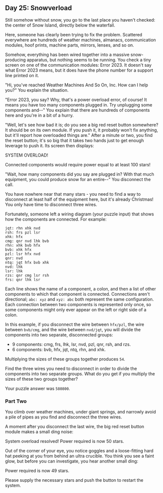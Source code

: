 ## Day 25: Snowverload

Still somehow without snow, you go to the last place you haven't checked: the
center of Snow Island, directly below the waterfall.

Here, someone has clearly been trying to fix the problem. Scattered everywhere
are hundreds of weather machines, almanacs, communication modules, hoof prints,
machine parts, mirrors, lenses, and so on.

Somehow, everything has been wired together into a massive snow-producing
apparatus, but nothing seems to be running. You check a tiny screen on one of
the communication modules: Error 2023. It doesn't say what Error 2023 means, but
it does have the phone number for a support line printed on it.

"Hi, you've reached Weather Machines And So On, Inc. How can I help you?" You
explain the situation.

"Error 2023, you say? Why, that's a power overload error, of course! It means
you have too many components plugged in. Try unplugging some components and--"
You explain that there are hundreds of components here and you're in a bit of a
hurry.

"Well, let's see how bad it is; do you see a big red reset button somewhere? It
should be on its own module. If you push it, it probably won't fix anything, but
it'll report how overloaded things are." After a minute or two, you find the
reset button; it's so big that it takes two hands just to get enough leverage to
push it. Its screen then displays:

SYSTEM OVERLOAD!

Connected components would require
power equal to at least 100 stars!

"Wait, how many components did you say are plugged in? With that much equipment,
you could produce snow for an entire--" You disconnect the call.

You have nowhere near that many stars - you need to find a way to disconnect at
least half of the equipment here, but it's already Christmas! You only have time
to disconnect three wires.

Fortunately, someone left a wiring diagram (your puzzle input) that shows how
the components are connected. For example:

```text
jqt: rhn xhk nvd
rsh: frs pzl lsr
xhk: hfx
cmg: qnr nvd lhk bvb
rhn: xhk bvb hfx
bvb: xhk hfx
pzl: lsr hfx nvd
qnr: nvd
ntq: jqt hfx bvb xhk
nvd: lhk
lsr: lhk
rzs: qnr cmg lsr rsh
frs: qnr lhk lsr
```

Each line shows the name of a component, a colon, and then a list of other
components to which that component is connected. Connections aren't
directional; `abc: xyz` and `xyz: abc` both represent the same configuration.
Each connection between two components is represented only once, so some
components might only ever appear on the left or right side of a colon.

In this example, if you disconnect the wire between `hfx/pzl`, the wire between
`bvb/cmg`, and the wire between `nvd/jqt`, you will divide the components into
two separate, disconnected groups:

* 9 components: cmg, frs, lhk, lsr, nvd, pzl, qnr, rsh, and rzs.
* 6 components: bvb, hfx, jqt, ntq, rhn, and xhk.

Multiplying the sizes of these groups together produces `54`.

Find the three wires you need to disconnect in order to divide the components
into two separate groups. What do you get if you multiply the sizes of these two
groups together?

Your puzzle answer was `580800`.

### Part Two

You climb over weather machines, under giant springs, and narrowly avoid a pile
of pipes as you find and disconnect the three wires.

A moment after you disconnect the last wire, the big red reset button module
makes a small ding noise:

System overload resolved!
Power required is now 50 stars.

Out of the corner of your eye, you notice goggles and a loose-fitting hard hat
peeking at you from behind an ultra crucible. You think you see a faint glow,
but before you can investigate, you hear another small ding:

Power required is now 49 stars.

Please supply the necessary stars and
push the button to restart the system.
